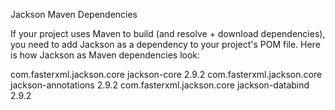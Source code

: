Jackson Maven Dependencies

If your project uses Maven to build (and resolve + download dependencies), you need to add Jackson as a dependency to your project's POM file. Here is how Jackson as Maven dependencies look:

<dependency>
  <groupId>com.fasterxml.jackson.core</groupId>
  <artifactId>jackson-core</artifactId>
  <version>2.9.2</version>
</dependency>

<dependency>
  <groupId>com.fasterxml.jackson.core</groupId>
  <artifactId>jackson-annotations</artifactId>
  <version>2.9.2</version>
</dependency>

<dependency>
  <groupId>com.fasterxml.jackson.core</groupId>
  <artifactId>jackson-databind</artifactId>
  <version>2.9.2</version>
</dependency>
